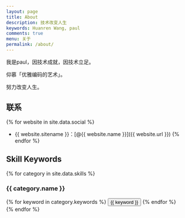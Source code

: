 ```yaml
---
layout: page
title: About
description: 技术改变人生
keywords: Huanren Wang, paul
comments: true
menu: 关于
permalink: /about/
---
```


我是paul，因技术成就，因技术立足。

仰慕「优雅编码的艺术」。

努力改变人生。

## 联系

{% for website in site.data.social %}
* {{ website.sitename }}：[@{{ website.name }}]({{ website.url }})
{% endfor %}

## Skill Keywords

{% for category in site.data.skills %}
### {{ category.name }}
<div class="btn-inline">
{% for keyword in category.keywords %}
<button class="btn btn-outline" type="button">{{ keyword }}</button>
{% endfor %}
</div>
{% endfor %}
